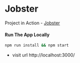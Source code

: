 # Jobster

Project in Action - [Jobster](https://jobs-api-y1nf.onrender.com)

#### Run The App Locally

```sh
npm run install && npm start
```

- visit url http://localhost:3000/
